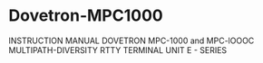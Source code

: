 # Dovetron-MPC1000
INSTRUCTION MANUAL
DOVETRON MPC-1000 and MPC-lOOOC
MULTIPATH-DIVERSITY RTTY TERMINAL UNIT
E - SERIES
